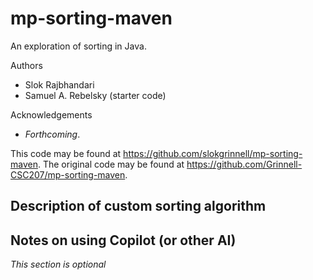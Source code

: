 # mp-sorting-maven

An exploration of sorting in Java.

Authors

* Slok Rajbhandari
* Samuel A. Rebelsky (starter code)

Acknowledgements

* _Forthcoming_.

This code may be found at <https://github.com/slokgrinnell/mp-sorting-maven>. The original code may be found at <https://github.com/Grinnell-CSC207/mp-sorting-maven>.

Description of custom sorting algorithm
---------------------------------------

Notes on using Copilot (or other AI)
------------------------------------

_This section is optional_
